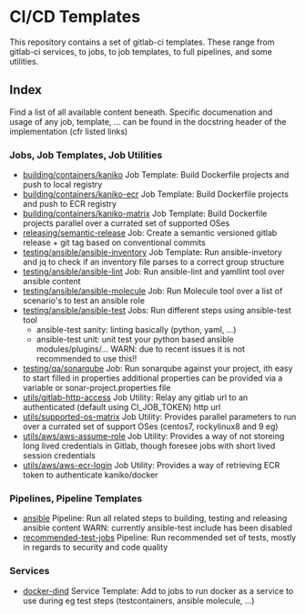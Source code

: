# CI/CD Templates

This repository contains a set of gitlab-ci templates.
These range from gitlab-ci services, to jobs, to job templates, to full pipelines, and some utilities.

## Index

Find a list of all available content beneath. Specific documenation and usage of any job, template, ... can be found in the docstring header of the implementation (cfr listed links)

### Jobs, Job Templates, Job Utilities

- [building/containers/kaniko](./jobs/building/containers/kaniko.gitlab-ci.yml)
  Job Template: Build Dockerfile projects and push to local registry
- [building/containers/kaniko-ecr](./jobs/building/containers/kaniko-ecr.gitlab-ci.yml)
  Job Template: Build Dockerfile projects and push to ECR registry
- [building/containers/kaniko-matrix](./building/containers/kaniko-matrix.gitlab-ci.yml)
  Job Template: Build Dockerfile projects parallel over a currated set of supported OSes
- [releasing/semantic-release](./jobs/releasing/semantic-release.gitlab-ci.yml)
  Job: Create a semantic versioned gitlab release + git tag based on conventional commits
- [testing/ansible/ansible-inventory](./testing/ansible/ansible-inventory.gitlab-ci.yml)
  Job Template: Run ansible-invetory and jq to check if an inventory file parses to a correct group structure
- [testing/ansible/ansible-lint](./testing/ansible/ansible-lint.gitlab-ci.yml)
  Job: Run ansible-lint and yamllint tool over ansible content
- [testing/ansible/ansible-molecule](./testing/ansible/ansible-molecule.gitlab-ci.yml)
  Job: Run Molecule tool over a list of scenario's to test an ansible role
- [testing/ansible/ansible-test](./jobs/testing/ansible/ansible-test.gitlab-ci.yml)
  Jobs: Run different steps using ansible-test tool
    - ansible-test sanity: linting basically (python, yaml, ...)
    - ansible-test unit: unit test your python based ansible modules/plugins/...
  WARN: due to recent issues it is not recommended to use this!!
- [testing/qa/sonarqube](./jobs/testing/qa/sonarqube.gitlab-ci.yml)
  Job: Run sonarqube against your project, ith easy to start filled in properties
    additional properties can be provided via a variable or sonar-project.properties file
- [utils/gitlab-http-access](./jobs/utils/gitlab-http-access.gitlab-ci.yml)
  Job Utility: Relay any gitlab url to an authenticated (default using CI_JOB_TOKEN) http url
- [utils/supported-os-matrix](./jobs/utils/supported-os-matrix.gitlab-ci.yml)
  Job Utility: Provides parallel parameters to run over a currated set of support OSes (centos7, rockylinux8 and 9 eg)
- [utils/aws/aws-assume-role](./jobs/utils/aws/aws-assume-role.gitlab-ci.yml)
  Job Utility: Provides a way of not storeing long lived credentials in Gitlab, though foresee jobs with short lived session credentials
- [utils/aws/aws-ecr-login](./jobs/utils/aws/aws-ecr-login.gitlab-ci.yml)
  Job Utility: Provides a way of retrieving ECR token to authenticate kaniko/docker


### Pipelines, Pipeline Templates

- [ansible](./pipelines/ansible.gitlab-ci.yml)
  Pipeline: Run all related steps to building, testing and releasing ansible content
  WARN: currently ansible-test include has been disabled
- [recommended-test-jobs](./pipelines/recommended-test-jobs.gitlab-ci.yml)
  Pipeline: Run recommended set of tests, mostly in regards to security and code quality


### Services

- [docker-dind](./services/docker-dind.gitlab-ci.yml)
  Service Template: Add to jobs to run docker as a service to use during eg test steps (testcontainers, ansible molecule, ...)
